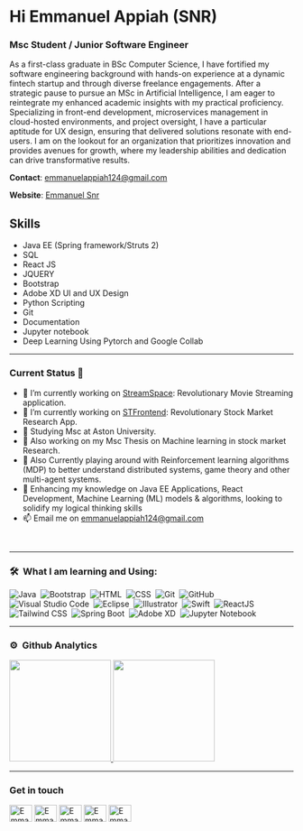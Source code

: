 # Hi Emmanuel Appiah (SNR)

### Msc Student / Junior Software Engineer

As a first-class graduate in BSc Computer Science, I have fortified my software engineering background with hands-on experience at a dynamic fintech startup and through diverse freelance engagements. After a strategic pause to pursue an MSc in Artificial Intelligence, I am eager to reintegrate my enhanced academic insights with my practical proficiency. Specializing in front-end development, microservices management in cloud-hosted environments, and project oversight, I have a particular aptitude for UX design, ensuring that delivered solutions resonate with end-users. I am on the lookout for an organization that prioritizes innovation and provides avenues for growth, where my leadership abilities and dedication can drive transformative results.


**Contact**: [emmanuelappiah124@gmail.com](mailto:emmanuelappiah124@gmail.com)

**Website**: [Emmanuel Snr](https://emmanstheory.web.app/#home)

## Skills

- Java EE (Spring framework/Struts 2)
- SQL
- React JS
- JQUERY
- Bootstrap
- Adobe XD UI and UX Design
- Python Scripting
- Git
- Documentation
- Jupyter notebook
- Deep Learning Using Pytorch and Google Collab

---

### Current Status 🎯

- 🔭 I’m currently working on [StreamSpace](https://www.emmanstheory.web.app): Revolutionary Movie Streaming application.
- 🔭 I’m currently working on [STFrontend](https://www.emmanstheory.web.app): Revolutionary Stock Market Research App.
- 🧭 Studying Msc at Aston University.
- 🔭 Also working on my Msc Thesis on Machine learning in stock market Research.
-  🔭 Also Currently playing around with Reinforcement learning algorithms (MDP) to better understand distributed systems, game theory and other multi-agent systems. 
- 🦾 Enhancing my knowledge on Java EE Applications, React Development, Machine Learning (ML) models & algorithms, looking to solidify my logical thinking skills
- 📫 Email me on [emmanuelappiah124@gmail.com](mailto:emmanuelappiah124@gmail.com)


<br/>
<hr>

<!-- ![GitHub Activity Graph](https://activity-graph.herokuapp.com/graph?username=EmmanuelSnr1&theme=github-light&hide_border=true) -->

### 🛠 &nbsp;What I am learning and Using:

![Java](https://img.shields.io/badge/-Java-05122A?style=flat&logo=Java&logoColor=FFA518)&nbsp;
![Bootstrap](https://img.shields.io/badge/-Bootstrap-05122A?style=flat&logo=bootstrap&logoColor=563D7C)&nbsp;
![HTML](https://img.shields.io/badge/-HTML-05122A?style=flat&logo=HTML5)&nbsp;
![CSS](https://img.shields.io/badge/-CSS-05122A?style=flat&logo=CSS3&logoColor=1572B6)&nbsp;
![Git](https://img.shields.io/badge/-Git-05122A?style=flat&logo=git)&nbsp;
![GitHub](https://img.shields.io/badge/-GitHub-05122A?style=flat&logo=github)&nbsp;
![Visual Studio Code](https://img.shields.io/badge/-Visual%20Studio%20Code-05122A?style=flat&logo=visual-studio-code&logoColor=007ACC)&nbsp;
![Eclipse](https://img.shields.io/badge/-Eclipse-05122A?style=flat&logo=eclipse-ide&logoColor=2C2255)&nbsp;
![Illustrator](https://img.shields.io/badge/-Illustrator-05122A?style=flat&logo=adobe-illustrator)&nbsp;
![Swift](https://img.shields.io/badge/-Swift-05122A?style=flat&logo=swift)&nbsp;
![ReactJS](https://img.shields.io/badge/-ReactJS-05122A?style=flat&logo=react)&nbsp;
![Tailwind CSS](https://img.shields.io/badge/-Tailwind%20CSS-05122A?style=flat&logo=tailwind-css)&nbsp;
![Spring Boot](https://img.shields.io/badge/-Spring%20Boot-05122A?style=flat&logo=spring-boot)&nbsp;
![Adobe XD](https://img.shields.io/badge/-Adobe%20XD-05122A?style=flat&logo=adobe-xd)&nbsp;
![Jupyter Notebook](https://img.shields.io/badge/-Jupyter%20Notebook-05122A?style=flat&logo=jupyter)&nbsp;

<hr>

### ⚙️ &nbsp;Github Analytics

<p align="left">
<a href="https://github.com/EmmanuelSnr1">
  <img height="180em" src="https://github-readme-stats-eight-theta.vercel.app/api?username=EmmanuelSnr1&show_icons=true&theme=algolia&include_all_commits=true&count_private=true"/>
  <img height="180em" src="https://github-readme-stats-eight-theta.vercel.app/api/top-langs/?username=EmmanuelSnr1&layout=compact&langs_count=8&theme=algolia"/>
</a>
</p>


<hr>


### Get in touch

<p align="left">

<a href="https://www.twitter.com/emmanuelsnr12" target="blank"><img align="center" src="https://raw.githubusercontent.com/rahuldkjain/github-profile-readme-generator/master/src/images/icons/Social/twitter.svg" alt="EmmanuelSnr1" height="30" width="40" /></a>
<a href="https://www.linkedin.com/in/Emmanuel/" target="blank"><img align="center" src="https://raw.githubusercontent.com/rahuldkjain/github-profile-readme-generator/master/src/images/icons/Social/linked-in-alt.svg" alt="EmmanuelSnr1" height="30" width="40" /></a>
<a href="https://stackoverflow.com/users/22633606/emmanuel-appiah" target="blank"><img align="center" src="https://raw.githubusercontent.com/rahuldkjain/github-profile-readme-generator/master/src/images/icons/Social/stack-overflow.svg" alt="EmmanuelSnr1" height="30" width="40" /></a>
<a href="https://www.instagram.com/emanuel_snr1" target="blank"><img align="center" src="https://raw.githubusercontent.com/rahuldkjain/github-profile-readme-generator/master/src/images/icons/Social/instagram.svg" alt="EmmanuelSnr1" height="30" width="40" /></a>
<a href="https://www.youtube.com/c/EmmanuelSnr1" target="blank"><img align="center" src="https://raw.githubusercontent.com/rahuldkjain/github-profile-readme-generator/master/src/images/icons/Social/youtube.svg" alt="EmmanuelSnr1" height="30" width="40" /></a>

</p>

[//]: # '<a href="https://www.twitter.com/emmanuelsnr12" title="Follow me on Twitter">'
[//]: # "  <img"
[//]: # '    width="24"'
[//]: # '    alt="Follow me on Twitter"'
[//]: # '    src="https://raw.githubusercontent.com/trekhleb/trekhleb/master/assets/icons/twitter.svg"'
[//]: # "  /></a>"
[//]: # " "
[//]: # '<a href=" https://www.linkedin.com/in/Emmanuel/" title="Follow me on LinkedIn">'
[//]: # "  <img"
[//]: # '    width="24"'
[//]: # '    alt="Follow me on LinkedIn"'
[//]: # '    src="https://raw.githubusercontent.com/trekhleb/trekhleb/master/assets/icons/linkedin.svg"'
[//]: # "  /></a>"
[//]: # " "
[//]: # '<a href="https://medium.com/@Emmnanuelsnr" title="Follow me on Medium">'
[//]: # "  <img"
[//]: # '    width="24"'
[//]: # '    alt="Follow me on Medium"'
[//]: # '    src="https://raw.githubusercontent.com/trekhleb/trekhleb/master/assets/icons/medium.svg"'
[//]: # "  /></a>"
[//]: # (&nbsp;)
[//]: # (<a href="https://medium.com/@Emmanuelsnr" title="Follow me on Medium">)

[//]: # (  <img)

[//]: # (    width="24")

[//]: # (    alt="Follow me on Medium")

[//]: # (    src="https://raw.githubusercontent.com/trekhleb/trekhleb/master/assets/icons/medium.svg")

[//]: # (  /></a>)

[//]: # (&nbsp;)

[//]: # " "


<!-->
<!-- <a href="https://dev.to/EmmanuelSnr" title="Follow me on DevTo">
  <img
    width="24"
    alt="Follow me on DevTo"
    src="https://raw.githubusercontent.com/trekhleb/trekhleb/master/assets/icons/devto.svg"
  /></a> -->

<!-- [trekhleb.dev](https://trekhleb.dev) -->
